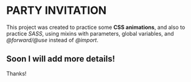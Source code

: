 # PARTY INVITATION

This project was created to practice some **CSS animations**, and also to practice *SASS*, using mixins with parameters, global variables, and *@forward/@use* instead of *@import*.

## Soon I will add more details!

Thanks!
